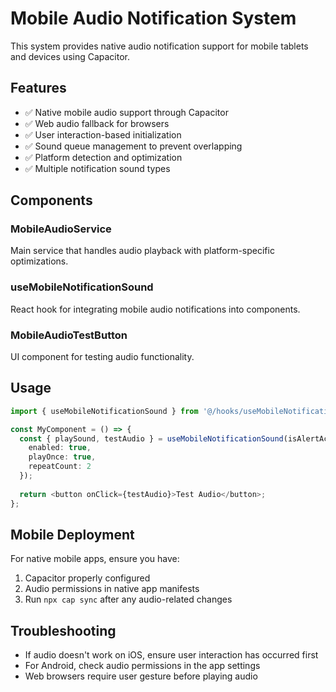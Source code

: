 # Mobile Audio Notification System

This system provides native audio notification support for mobile tablets and devices using Capacitor.

## Features

- ✅ Native mobile audio support through Capacitor
- ✅ Web audio fallback for browsers  
- ✅ User interaction-based initialization
- ✅ Sound queue management to prevent overlapping
- ✅ Platform detection and optimization
- ✅ Multiple notification sound types

## Components

### MobileAudioService
Main service that handles audio playback with platform-specific optimizations.

### useMobileNotificationSound  
React hook for integrating mobile audio notifications into components.

### MobileAudioTestButton
UI component for testing audio functionality.

## Usage

```typescript
import { useMobileNotificationSound } from '@/hooks/useMobileNotificationSound';

const MyComponent = () => {
  const { playSound, testAudio } = useMobileNotificationSound(isAlertActive, {
    enabled: true,
    playOnce: true,
    repeatCount: 2
  });
  
  return <button onClick={testAudio}>Test Audio</button>;
};
```

## Mobile Deployment

For native mobile apps, ensure you have:

1. Capacitor properly configured
2. Audio permissions in native app manifests
3. Run `npx cap sync` after any audio-related changes

## Troubleshooting

- If audio doesn't work on iOS, ensure user interaction has occurred first
- For Android, check audio permissions in the app settings
- Web browsers require user gesture before playing audio